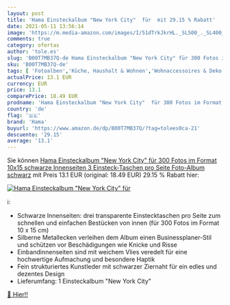 ```yaml
---
layout: post
title: 'Hama Einsteckalbum "New York City"  für  mit 29.15 % Rabatt'
date: 2021-05-11 13:56:14
image: 'https://m.media-amazon.com/images/I/51dTrkJkrHL._SL500_._SL400_.jpg'
comments: true
category: ofertas
author: 'tole.es'
slug: 'B00T7MB37Q-de Hama Einsteckalbum "New York City" für 300 Fotos im Format...'
sku: 'B00T7MB37Q-de'
tags: [ 'Fotoalben','Küche, Haushalt & Wohnen','Wohnaccessoires & Deko','hama', ]
actualPrice: 13.1 EUR
currency: EUR
price: 13.1
comparePrice: 18.49 EUR
prodname: 'Hama Einsteckalbum "New York City"  für 300 Fotos im Format 10x15  schwarze Innenseiten  3 Einsteck-Taschen pro Seite  Foto-Album schwarz'
country: 'de'
flag: '🇩🇪'
brand: 'Hama'
buyurl: 'https://www.amazon.de/dp/B00T7MB37Q/?tag=tolees0ca-21'
descuento: '29.15'
average: '13.1'
---
```


Sie können [Hama Einsteckalbum "New York City"  für 300 Fotos im Format 10x15  schwarze Innenseiten  3 Einsteck-Taschen pro Seite  Foto-Album schwarz](https://www.amazon.de/dp/B00T7MB37Q/?tag=tolees0ca-21) mit Preis 13.1 EUR (original: 18.49 EUR) 29.15 % Rabatt hier:

[![Hama Einsteckalbum "New York City"  für ](https://m.media-amazon.com/images/I/51dTrkJkrHL._SL500_._SL400_.jpg)](https://www.amazon.de/dp/B00T7MB37Q/?tag=tolees0ca-21)

ℹ️:

- Schwarze Innenseiten: drei transparente Einstecktaschen pro Seite zum schnellen und einfachen Bestücken von innen (für 300 Fotos im Format 10 x 15 cm)
- Silberne Metallecken verleihen dem Album einen Businessplaner-Stil und schützen vor Beschädigungen wie Knicke und Risse
- Einbandinnenseiten sind mit weichem Vlies veredelt für eine hochwertige Aufmachung und besondere Haptik
- Fein strukturiertes Kunstleder mit schwarzer Ziernaht für ein edles und dezentes Design
- Lieferumfang: 1 Einsteckalbum "New York City"

[🛒 Hier!!](https://www.amazon.de/dp/B00T7MB37Q/?tag=tolees0ca-21)
